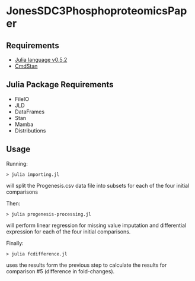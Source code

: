 # JonesSDC3PhosphoproteomicsPaper

## Requirements
 - [Julia language v0.5.2](https://julialang.org/downloads/oldreleases/#v052_may_6_2017)
 - [CmdStan](https://mc-stan.org/users/interfaces/cmdstan)

## Julia Package Requirements
 - FileIO
 - JLD
 - DataFrames
 - Stan
 - Mamba
 - Distributions
 
## Usage
Running:
```
> julia importing.jl
```
will split the Progenesis.csv data file into subsets for each of the four initial comparisons

Then:
```
> julia progenesis-processing.jl
```
will perform linear regression for missing value imputation and differential expression for each of the four initial comparisons.

Finally:
```
> julia fcdifference.jl
```
uses the results form the previous step to calculate the results for comparison #5 (difference in fold-changes).


 
  